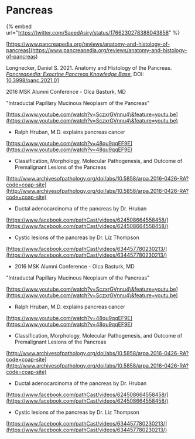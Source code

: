# Pancreas

{% embed url="https://twitter.com/SaeedAsiry/status/1766230278388043858" %}



[https://www.pancreapedia.org/reviews/anatomy-and-histology-of-pancreas](https://www.pancreapedia.org/reviews/anatomy-and-histology-of-pancreas)





Longnecker, Daniel S. 2021. Anatomy and Histology of the Pancreas.\
[_Pancreapedia: Exocrine Pancreas Knowledge Base_](http://www.pancreapedia.org/), DOI: [10.3998/panc.2021.01](http://dx.doi.org/10.3998/panc.2021.01)

2016 MSK Alumni Conference - Olca Basturk, MD

"Intraductal Papillary Mucinous Neoplasm of the Pancreas"

[https://www.youtube.com/watch?v=SczxrGVnnu4\&feature=youtu.be](https://www.youtube.com/watch?v=SczxrGVnnu4\&feature=youtu.be)

* Ralph Hruban, M.D. explains pancreas cancer

[https://www.youtube.com/watch?v=48qu9qqEF9E](https://www.youtube.com/watch?v=48qu9qqEF9E)

* Classification, Morphology, Molecular Pathogenesis, and Outcome of Premalignant Lesions of the Pancreas

[http://www.archivesofpathology.org/doi/abs/10.5858/arpa.2016-0426-RA?code=coap-site](http://www.archivesofpathology.org/doi/abs/10.5858/arpa.2016-0426-RA?code=coap-site)

* Ductal adenocarcinoma of the pancreas by Dr. Hruban

[https://www.facebook.com/pathCast/videos/624508664558458/](https://www.facebook.com/pathCast/videos/624508664558458/)

* Cystic lesions of the pancreas by Dr. Liz Thompson

[https://www.facebook.com/pathCast/videos/634457780230213/](https://www.facebook.com/pathCast/videos/634457780230213/)

* 2016 MSK Alumni Conference - Olca Basturk, MD

"Intraductal Papillary Mucinous Neoplasm of the Pancreas"

[https://www.youtube.com/watch?v=SczxrGVnnu4\&feature=youtu.be](https://www.youtube.com/watch?v=SczxrGVnnu4\&feature=youtu.be)

* Ralph Hruban, M.D. explains pancreas cancer

[https://www.youtube.com/watch?v=48qu9qqEF9E](https://www.youtube.com/watch?v=48qu9qqEF9E)

* Classification, Morphology, Molecular Pathogenesis, and Outcome of Premalignant Lesions of the Pancreas

[http://www.archivesofpathology.org/doi/abs/10.5858/arpa.2016-0426-RA?code=coap-site](http://www.archivesofpathology.org/doi/abs/10.5858/arpa.2016-0426-RA?code=coap-site)

* Ductal adenocarcinoma of the pancreas by Dr. Hruban

[https://www.facebook.com/pathCast/videos/624508664558458/](https://www.facebook.com/pathCast/videos/624508664558458/)

* Cystic lesions of the pancreas by Dr. Liz Thompson

[https://www.facebook.com/pathCast/videos/634457780230213/](https://www.facebook.com/pathCast/videos/634457780230213/)

